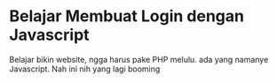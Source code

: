# Belajar Membuat Login dengan Javascript

Belajar bikin website, ngga harus pake PHP melulu. ada yang namanye Javascript. Nah ini nih yang lagi booming
